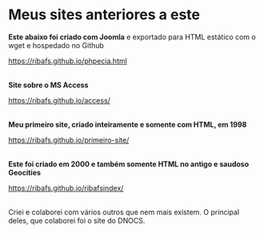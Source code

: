 # Meus sites anteriores a este

<p><strong>Este abaixo foi criado com Joomla</strong> e exportado para HTML estático com o wget e hospedado no Github</p>

<p><a href="https://ribafs.github.io/phpecia.html" target="_blank" rel="noopener">https://ribafs.github.io/phpecia.html</a><br>
<br>
</p>

<p><strong>Site sobre o MS Access</strong></p>

<p><a href="https://ribafs.github.io/access/" target="_blank" rel="noopener">https://ribafs.github.io/access/</a></p>

<p><strong><br>
Meu primeiro site, criado inteiramente e somente com HTML, em 1998</strong></p>

<p><a href="https://ribafs.github.io/primeiro-site/" target="_blank" rel="noopener">https://ribafs.github.io/primeiro-site/</a></p>

<p><br>
<strong>Este foi criado em 2000 e também somente HTML no antigo e saudoso Geocities</strong></p>

<p><a href="https://ribafs.github.io/ribafsindex/" target="_blank" rel="noopener">https://ribafs.github.io/ribafsindex/</a></p>

<p><br>
Criei e colaborei com vários outros que nem mais existem. O principal deles, que colaborei foi o site do DNOCS.</p>

